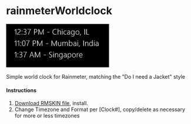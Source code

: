 # rainmeterWorldclock

![Screenshot of world clock in action](screenshot.png)

Simple world clock for Rainmeter, matching the "Do I need a Jacket" style

#### Instructions

1. [Download RMSKIN file](https://github.com/alystair/rainmeterWorldclock/raw/master/rainmeterWorldclock_1.rmskin), install.
2. Change Timezone and Format per [Clock#], copy/delete as necessary for more or less timezones